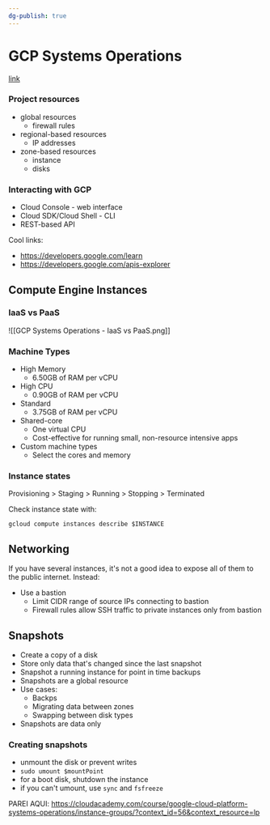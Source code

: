 ```yaml
---
dg-publish: true
---
```

# GCP Systems Operations

[link](https://cloudacademy.com/course/google-cloud-platform-systems-operations/?context_id=56&context_resource=lp)

### Project resources

- global resources
    - firewall rules
- regional-based resources
    - IP addresses
- zone-based resources
    - instance
    - disks

### Interacting with GCP

- Cloud Console - web interface
- Cloud SDK/Cloud Shell - CLI
- REST-based API

Cool links:

- <https://developers.google.com/learn>
- <https://developers.google.com/apis-explorer>

## Compute Engine Instances

### IaaS vs PaaS

![[GCP Systems Operations - IaaS vs PaaS.png]]


### Machine Types

- High Memory
    - 6.50GB of RAM per vCPU
- High CPU
    - 0.90GB of RAM per vCPU
- Standard
    - 3.75GB of RAM per vCPU
- Shared-core
    - One virtual CPU
    - Cost-effective for running small, non-resource intensive apps
- Custom machine types
    - Select the cores and memory

### Instance states

Provisioning > Staging > Running > Stopping > Terminated

Check instance state with:

```shell
gcloud compute instances describe $INSTANCE
```


## Networking

If you have several instances, it's not a good idea to expose all of them to the public internet. Instead:

- Use a bastion
    - Limit CIDR range of source IPs connecting to bastion
    - Firewall rules allow SSH traffic to private instances only from bastion


## Snapshots

- Create a copy of a disk
- Store only data that's changed since the last snapshot
- Snapshot a running instance for point in time backups
- Snapshots are a global resource
- Use cases:
    - Backps
    - Migrating data between zones
    - Swapping between disk types
- Snapshots are data only

### Creating snapshots

- unmount the disk or prevent writes
- `sudo umount $mountPoint`
- for a boot disk, shutdown the instance
- if you can't umount, use `sync` and `fsfreeze`

PAREI AQUI: <https://cloudacademy.com/course/google-cloud-platform-systems-operations/instance-groups/?context_id=56&context_resource=lp>